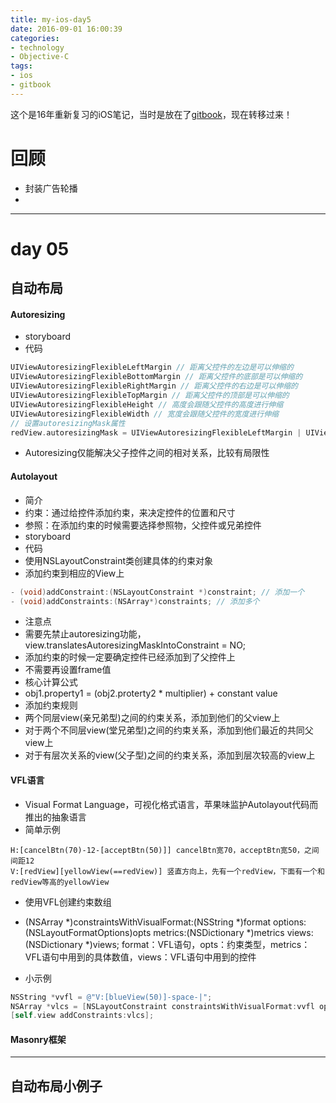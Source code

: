 ```yaml
---
title: my-ios-day5
date: 2016-09-01 16:00:39
categories: 
- technology
- Objective-C 
tags: 
- ios
- gitbook
---
```


这个是16年重新复习的iOS笔记，当时是放在了[gitbook](https://sleenxiu.gitbooks.io/my-learning-ios/content/)，现在转移过来！
<!-- more -->

# 回顾
- 封装广告轮播
-
---

# day 05
## 自动布局
#### Autoresizing
- storyboard
- 代码
```objectivec
UIViewAutoresizingFlexibleLeftMargin // 距离父控件的左边是可以伸缩的
UIViewAutoresizingFlexibleBottomMargin // 距离父控件的底部是可以伸缩的
UIViewAutoresizingFlexibleRightMargin // 距离父控件的右边是可以伸缩的
UIViewAutoresizingFlexibleTopMargin // 距离父控件的顶部是可以伸缩的
UIViewAutoresizingFlexibleHeight // 高度会跟随父控件的高度进行伸缩
UIViewAutoresizingFlexibleWidth // 宽度会跟随父控件的宽度进行伸缩
// 设置autoresizingMask属性
redView.autoresizingMask = UIViewAutoresizingFlexibleLeftMargin | UIViewAutoresizingFlexibleTopMargin;
```
- Autoresizing仅能解决父子控件之间的相对关系，比较有局限性

#### Autolayout
- 简介
- 约束：通过给控件添加约束，来决定控件的位置和尺寸
- 参照：在添加约束的时候需要选择参照物，父控件或兄弟控件
- storyboard
- 代码
- 使用NSLayoutConstraint类创建具体的约束对象
- 添加约束到相应的View上
```objectivec
- (void)addConstraint:(NSLayoutConstraint *)constraint; // 添加一个
- (void)addConstraints:(NSArray*)constraints; // 添加多个
```
- 注意点
- 需要先禁止autoresizing功能，view.translatesAutoresizingMaskIntoConstraint = NO;
- 添加约束的时候一定要确定控件已经添加到了父控件上
- 不需要再设置frame值
- 核心计算公式
- obj1.property1 = (obj2.proterty2 * multiplier) + constant value
- 添加约束规则
- 两个同层view(亲兄弟型)之间的约束关系，添加到他们的父view上
- 对于两个不同层view(堂兄弟型)之间的约束关系，添加到他们最近的共同父view上
- 对于有层次关系的view(父子型)之间的约束关系，添加到层次较高的view上

#### VFL语言
- Visual Format Language，可视化格式语言，苹果味监护Autolayout代码而推出的抽象语言
- 简单示例
```
H:[cancelBtn(70)-12-[acceptBtn(50)]] cancelBtn宽70，acceptBtn宽50，之间间距12
V:[redView][yellowView(==redView)] 竖直方向上，先有一个redView，下面有一个和redView等高的yellowView
```
- 使用VFL创建约束数组
+ (NSArray *)constraintsWithVisualFormat:(NSString *)format options:(NSLayoutFormatOptions)opts metrics:(NSDictionary *)metrics views:(NSDictionary *)views;
format：VFL语句，opts：约束类型，metrics：VFL语句中用到的具体数值，views：VFL语句中用到的控件
- 小示例
```objectivec
NSString *vvfl = @"V:[blueView(50)]-space-|";
NSArray *vlcs = [NSLayoutConstraint constraintsWithVisualFormat:vvfl options:kNilOptions metrics:metrics views:views];
[self.view addConstraints:vlcs];
```

#### Masonry框架


---

## 自动布局小例子













